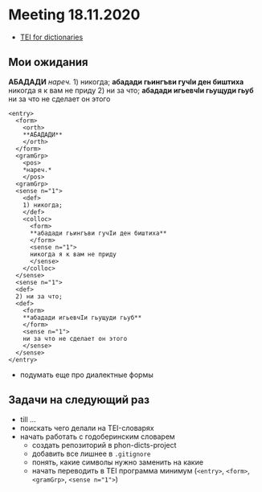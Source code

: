# Meeting 18.11.2020

* [TEI for dictionaries](https://www.tei-c.org/release/doc/tei-p5-doc/en/html/DI.html)

## Мои ожидания

**А́БАДАДИ** *нареч.* 1) никогда; **абадади гьингъви гучӀи ден биштиха** никогда я к вам не приду 2) ни за что; **абадади игьевчӀи гьущуди гьуб** ни за что не сделает он этого

```
<entry>
  <form>
    <orth>
    **А́БАДАДИ**
    </orth>
  </form>
  <gramGrp>
    <pos>
    *нареч.*
    </pos>
  <gramGrp>
  <sense n="1"> 
    <def>
    1) никогда; 
    </def>
    <colloc>
      <form>
      **абадади гьингъви гучӀи ден биштиха**
      </form> 
      <sense n="1"> 
      никогда я к вам не приду
      </sense> 
    </colloc>
  </sense>
  <sense n="1"> 
  <def>
  2) ни за что; 
  <def>
    <form>
    **абадади игьевчӀи гьущуди гьуб**
    </form>
    <sense n="1">
    ни за что не сделает он этого
    </sense> 
  </sense>
</entry>
```
* подумать еще про диалектные формы

## Задачи на следующий раз

* till ...
* поискать чего делали на TEI-словарях
* начать работать с годоберинским словарем
    * создать репозиторий в phon-dicts-project
    * добавить все лишнее в `.gitignore`
    * понять, какие символы нужно заменить на какие
    * начать переводить в TEI программа минимум (`<entry>`, `<form>`, `<gramGrp>`, `<sense n="1">`)